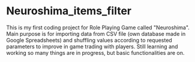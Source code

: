 # Neuroshima_items_filter

This is my first coding project for Role Playing Game called "Neuroshima".
Main purpose is for importing data from CSV file (own database made in Google Spreadsheets) and shuffling values according to requested parameters to improve in game trading with players.
Still learning and working so many things are in progress, but basic functionalities are on.
